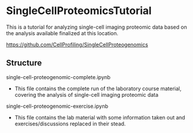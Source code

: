 # SingleCellProteomicsTutorial

This is a tutorial for analyzing single-cell imaging proteomic data based on the analysis available finalized at this location.

https://github.com/CellProfiling/SingleCellProteogenomics

## Structure

single-cell-proteogenomic-complete.ipynb
* This file contains the complete run of the laboratory course material, covering the analysis of single-cell imaging proteomic data

single-cell-proteogenomic-exercise.ipynb
* This file contains the lab material with some information taken out and exercises/discussions replaced in their stead.